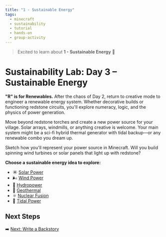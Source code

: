 ```yaml
---
title: "1 - Sustainable Energy"
tags:
  - minecraft
  - sustainability
  - tutorial
  - hands-on
  - group-activity
---
```


> Excited to learn about **1 - Sustainable Energy** 🎉

# Sustainability Lab: Day 3 – Sustainable Energy

**"R" is for Renewables.** After the chaos of Day 2, return to creative mode to engineer a renewable energy system. Whether decorative builds or functioning redstone circuits, you'll explore numeracy, logic, and the physics of power generation.

Move beyond redstone torches and create a new power source for your village. Solar arrays, windmills, or anything creative is welcome. Your main system might be a sci-fi hybrid thermal generator with tidal backup—or any renewable combo you dream up.

Sketch how you'll represent your power source in Minecraft. Will you build spinning wind turbines or solar panels that light up with redstone?

**Choose a sustainable energy idea to explore:**

- ☀️ [Solar Power](/sustainability_lab/Day-3/02_solar)
- 🌬️ [Wind Power](/sustainability_lab/Day-3/03_wind)
- 🌊 [Hydropower](/sustainability_lab/Day-3/04_hydro)
- 🌋 [Geothermal](/sustainability_lab/Day-3/05_geothermal)
- ⚛️ [Nuclear Fusion](/sustainability_lab/Day-3/06_nuclear)
- 🐋 [Tidal Power](/sustainability_lab/Day-3/07_tidal)

## Next Steps

➡️ [Next: Write a Backstory](/sustainability_lab/Day-3/01_backstory)
